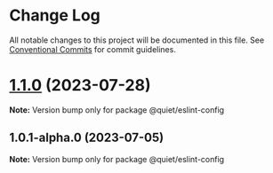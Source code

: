 # Change Log

All notable changes to this project will be documented in this file.
See [Conventional Commits](https://conventionalcommits.org) for commit guidelines.

# [1.1.0](https://github.com/ZbayApp/monorepo/compare/@quiet/eslint-config@1.0.1-alpha.0...@quiet/eslint-config@1.1.0) (2023-07-28)

**Note:** Version bump only for package @quiet/eslint-config





## 1.0.1-alpha.0 (2023-07-05)

**Note:** Version bump only for package @quiet/eslint-config
